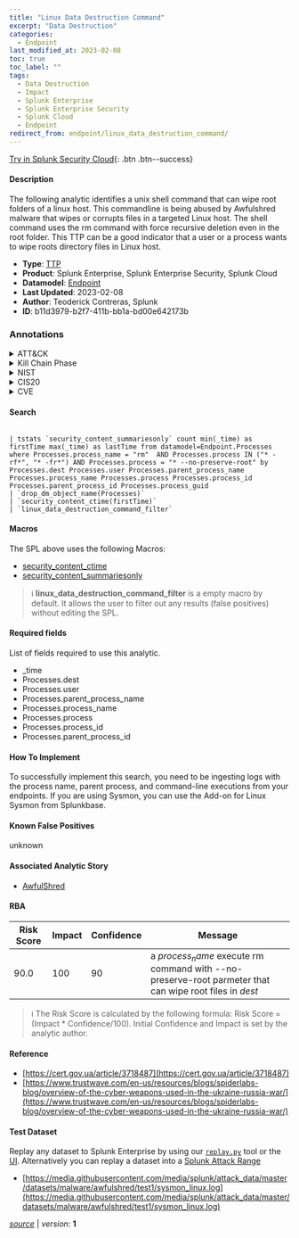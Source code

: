 ```yaml
---
title: "Linux Data Destruction Command"
excerpt: "Data Destruction"
categories:
  - Endpoint
last_modified_at: 2023-02-08
toc: true
toc_label: ""
tags:
  - Data Destruction
  - Impact
  - Splunk Enterprise
  - Splunk Enterprise Security
  - Splunk Cloud
  - Endpoint
redirect_from: endpoint/linux_data_destruction_command/
---
```




[Try in Splunk Security Cloud](https://www.splunk.com/en_us/cyber-security.html){: .btn .btn--success}

#### Description

The following analytic identifies a unix shell command that can wipe root folders of a linux host. This commandline is being abused by Awfulshred malware that wipes or corrupts files in a targeted Linux host. The shell command uses the rm command with force recursive deletion even in the root folder. This TTP can be a good indicator that a user or a process wants to wipe roots directory files in Linux host.

- **Type**: [TTP](https://github.com/splunk/security_content/wiki/Detection-Analytic-Types)
- **Product**: Splunk Enterprise, Splunk Enterprise Security, Splunk Cloud
- **Datamodel**: [Endpoint](https://docs.splunk.com/Documentation/CIM/latest/User/Endpoint)
- **Last Updated**: 2023-02-08
- **Author**: Teoderick Contreras, Splunk
- **ID**: b11d3979-b2f7-411b-bb1a-bd00e642173b

### Annotations
<details>
  <summary>ATT&CK</summary>

<div markdown="1">

#### [ATT&CK](https://attack.mitre.org/)

| ID          | Technique   | Tactic         |
| ----------- | ----------- |--------------- |
| [T1485](https://attack.mitre.org/techniques/T1485/) | Data Destruction | Impact |

</div>
</details>


<details>
  <summary>Kill Chain Phase</summary>

<div markdown="1">

* Exploitation


</div>
</details>


<details>
  <summary>NIST</summary>

<div markdown="1">

* DE.CM



</div>
</details>

<details>
  <summary>CIS20</summary>

<div markdown="1">

* CIS 3
* CIS 5
* CIS 16



</div>
</details>

<details>
  <summary>CVE</summary>

<div markdown="1">


</div>
</details>


#### Search

```

| tstats `security_content_summariesonly` count min(_time) as firstTime max(_time) as lastTime from datamodel=Endpoint.Processes where Processes.process_name = "rm"  AND Processes.process IN ("* -rf*", "* -fr*") AND Processes.process = "* --no-preserve-root" by Processes.dest Processes.user Processes.parent_process_name Processes.process_name Processes.process Processes.process_id Processes.parent_process_id Processes.process_guid 
| `drop_dm_object_name(Processes)` 
| `security_content_ctime(firstTime)` 
| `linux_data_destruction_command_filter`
```

#### Macros
The SPL above uses the following Macros:
* [security_content_ctime](https://github.com/splunk/security_content/blob/develop/macros/security_content_ctime.yml)
* [security_content_summariesonly](https://github.com/splunk/security_content/blob/develop/macros/security_content_summariesonly.yml)

> :information_source:
> **linux_data_destruction_command_filter** is a empty macro by default. It allows the user to filter out any results (false positives) without editing the SPL.



#### Required fields
List of fields required to use this analytic.
* _time
* Processes.dest
* Processes.user
* Processes.parent_process_name
* Processes.process_name
* Processes.process
* Processes.process_id
* Processes.parent_process_id



#### How To Implement
To successfully implement this search, you need to be ingesting logs with the process name, parent process, and command-line executions from your endpoints. If you are using Sysmon, you can use the Add-on for Linux Sysmon from Splunkbase.
#### Known False Positives
unknown

#### Associated Analytic Story
* [AwfulShred](/stories/awfulshred)




#### RBA

| Risk Score  | Impact      | Confidence   | Message      |
| ----------- | ----------- |--------------|--------------|
| 90.0 | 100 | 90 | a $process_name$ execute rm command with --no-preserve-root parmeter that can wipe root files in $dest$ |


> :information_source:
> The Risk Score is calculated by the following formula: Risk Score = (Impact * Confidence/100). Initial Confidence and Impact is set by the analytic author.


#### Reference

* [https://cert.gov.ua/article/3718487](https://cert.gov.ua/article/3718487)
* [https://www.trustwave.com/en-us/resources/blogs/spiderlabs-blog/overview-of-the-cyber-weapons-used-in-the-ukraine-russia-war/](https://www.trustwave.com/en-us/resources/blogs/spiderlabs-blog/overview-of-the-cyber-weapons-used-in-the-ukraine-russia-war/)



#### Test Dataset
Replay any dataset to Splunk Enterprise by using our [`replay.py`](https://github.com/splunk/attack_data#using-replaypy) tool or the [UI](https://github.com/splunk/attack_data#using-ui).
Alternatively you can replay a dataset into a [Splunk Attack Range](https://github.com/splunk/attack_range#replay-dumps-into-attack-range-splunk-server)

* [https://media.githubusercontent.com/media/splunk/attack_data/master/datasets/malware/awfulshred/test1/sysmon_linux.log](https://media.githubusercontent.com/media/splunk/attack_data/master/datasets/malware/awfulshred/test1/sysmon_linux.log)



[*source*](https://github.com/splunk/security_content/tree/develop/detections/endpoint/linux_data_destruction_command.yml) \| *version*: **1**